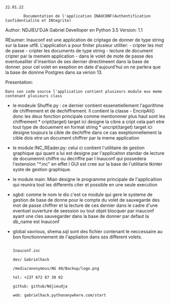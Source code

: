 
                                                                                                                        22.01.22
                                                                
            Documentation de l'application INAUCONF(Authentification Confidentialite et INtegrite)

Author: NDJIEU'DJA Gabriel
Develloper en Python 3.5
Version: 1.1


REsumer:
    Inauconf est une application de criptage de donner de type string sur la base utf8. L'application a pour finiter plusieur utiliter:
        - cripter les mot de passe 
        - cripter les documents de type string 
        - lecture de document cripter par la memem application
        - dans le volet de mote de passe des eventuealiter d'insertion de ses dernier directimeent dans la base de donner. pour cel volet en 
    exeption en date d'aujourd'hui on ne parlera que la base de donnne Postgres dans sa verion 13.


Presentation:

    Dans son code source l'application contient plusieurs module eux meme contenant plusieurs class 

* le modeule Shuffle.py :
    ce dernier contient essenetiellement l'agorithme de chiffrement et de dechiffrement. Il contient la classe 
        - EncripAll() 
    donc les deux fonction principale comme mentionnner plus haut sont les chiffrement 
            * cript(target)
                target ici designe la cibre a cript cela part etre tout type de docuement en format string
            * uncript(target)
                target ici designe toujours la cible de dechiffre dans ce cas exeptionnellement la cible dois
                etre un document chiffrer par la meme application 


* le module INC_REader.py:
    celui ci contient l'utilitaire de gestion graphique qui quant a lui est designe par l'applicaiton standar de lecture de documemnt 
    chiffre ou decriffre par l Inauconf qui possedera l'extension "*.inc"
    en effet l GUI est cree sur la base de l'utilitarie tkinter syste de gestion graphique.

* le module main:
    Mian designe le programme principale de l'applicaition qui reunira tout les differents citer et possible en une seule execution

* sgbd:
    comme le nom le dis c'est ce module qui gere le systeme de gestion de base de donne pour le compte du volet de sauvegarde 
    des mot de passe chiffrer et la lecture de ces dernier dans le cadre d'une eventuel ouverture de seession ou tout objet blocquer par inauconf ayant une cles sauvegarder dans la base de donner 
    par defaut la db_name est Inauconf

* global vavrious, shema.sql sont des fichier contenant le neccessaire au bon fonctionnnement de l'appliaiton dans ses different volets.

                                                                                                        
                                                                                                        
                                                                                                        
                                                                                                        Inauconf.inc
                                                                                                        dev/ Gabrielhack
                                                                                                        /media/anonymous/NG 40/Backup/logo.png
                                                                                                        tel: +237 672 87 30 02
                                                                                                        github: github/Ndjieudja
                                                                                                        web: gabrielhack.pythonanywhere.com/start


